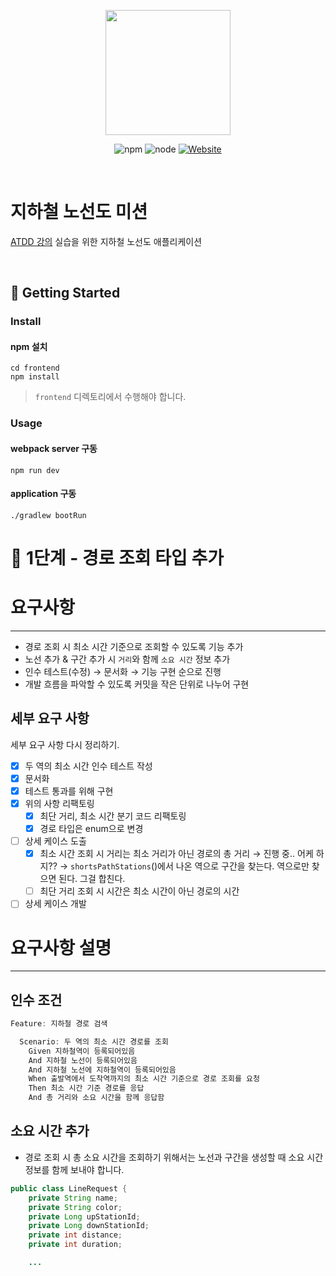 <p align="center">
    <img width="200px;" src="https://raw.githubusercontent.com/woowacourse/atdd-subway-admin-frontend/master/images/main_logo.png"/>
</p>
<p align="center">
  <img alt="npm" src="https://img.shields.io/badge/npm-6.14.15-blue">
  <img alt="node" src="https://img.shields.io/badge/node-14.18.2-blue">
  <a href="https://edu.nextstep.camp/c/R89PYi5H" alt="nextstep atdd">
    <img alt="Website" src="https://img.shields.io/website?url=https%3A%2F%2Fedu.nextstep.camp%2Fc%2FR89PYi5H">
  </a>
</p>

<br>

# 지하철 노선도 미션
[ATDD 강의](https://edu.nextstep.camp/c/R89PYi5H) 실습을 위한 지하철 노선도 애플리케이션

<br>

## 🚀 Getting Started

### Install
#### npm 설치
```
cd frontend
npm install
```
> `frontend` 디렉토리에서 수행해야 합니다.

### Usage
#### webpack server 구동
```
npm run dev
```
#### application 구동
```
./gradlew bootRun
```

# 🚀 1단계 - 경로 조회 타입 추가
# 요구사항

---

-  경로 조회 시 최소 시간 기준으로 조회할 수 있도록 기능 추가
-  노선 추가 & 구간 추가 시 `거리`와 함께 `소요 시간` 정보 추가
-  인수 테스트(수정) → 문서화 → 기능 구현 순으로 진행
-  개발 흐름을 파악할 수 있도록 커밋을 작은 단위로 나누어 구현

## 세부 요구 사항

세부 요구 사항 다시 정리하기.

- [x]  두 역의 최소 시간 인수 테스트 작성
- [x]  문서화
- [x]  테스트 통과를 위해 구현
- [x]  위의 사항 리팩토링
   - [x]  최단 거리, 최소 시간 분기 코드 리팩토링
   - [x]  경로 타입은 enum으로 변경
- [ ]  상세 케이스 도출
   - [x]  최소 시간 조회 시 거리는 최소 거리가 아닌 경로의 총 거리
     → 진행 중.. 어케 하지??
     → `shortsPathStations`()에서 나온 역으로 구간을 찾는다. 역으로만 찾으면 된다. 그걸 합친다.
   - [ ]  최단 거리 조회 시 시간은 최소 시간이 아닌 경로의 시간
- [ ]  상세 케이스 개발

# 요구사항 설명

---

## 인수 조건

```java
Feature: 지하철 경로 검색

  Scenario: 두 역의 최소 시간 경로를 조회
    Given 지하철역이 등록되어있음
    And 지하철 노선이 등록되어있음
    And 지하철 노선에 지하철역이 등록되어있음
    When 출발역에서 도착역까지의 최소 시간 기준으로 경로 조회를 요청
    Then 최소 시간 기준 경로를 응답
    And 총 거리와 소요 시간을 함께 응답함

```

## 소요 시간 추가

- 경로 조회 시 총 소요 시간을 조회하기 위해서는 노선과 구간을 생성할 때 소요 시간 정보를 함께 보내야 합니다.

```java
public class LineRequest {
    private String name;
    private String color;
    private Long upStationId;
    private Long downStationId;
    private int distance;
    private int duration;

    ...
```